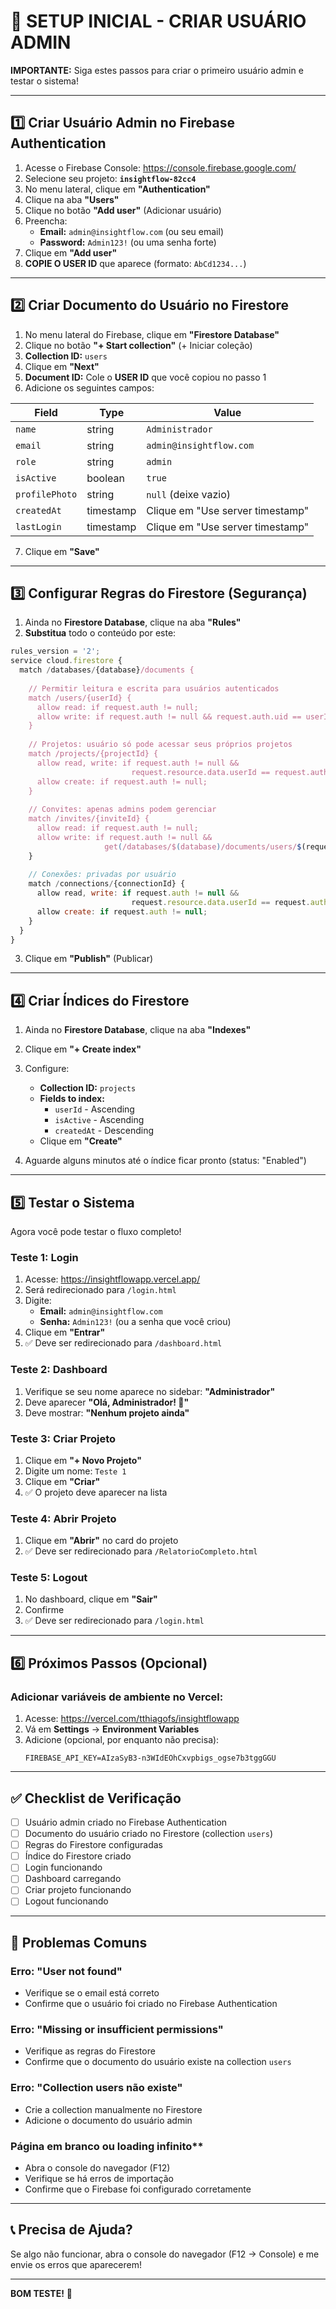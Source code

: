 # 🚀 SETUP INICIAL - CRIAR USUÁRIO ADMIN

**IMPORTANTE:** Siga estes passos para criar o primeiro usuário admin e testar o sistema!

---

## 1️⃣ **Criar Usuário Admin no Firebase Authentication**

1. Acesse o Firebase Console: https://console.firebase.google.com/
2. Selecione seu projeto: **`insightflow-82cc4`**
3. No menu lateral, clique em **"Authentication"**
4. Clique na aba **"Users"**
5. Clique no botão **"Add user"** (Adicionar usuário)
6. Preencha:
   - **Email:** `admin@insightflow.com` (ou seu email)
   - **Password:** `Admin123!` (ou uma senha forte)
7. Clique em **"Add user"**
8. **COPIE O USER ID** que aparece (formato: `AbCd1234...`)

---

## 2️⃣ **Criar Documento do Usuário no Firestore**

1. No menu lateral do Firebase, clique em **"Firestore Database"**
2. Clique no botão **"+ Start collection"** (+ Iniciar coleção)
3. **Collection ID:** `users`
4. Clique em **"Next"**
5. **Document ID:** Cole o **USER ID** que você copiou no passo 1
6. Adicione os seguintes campos:

| Field | Type | Value |
|-------|------|-------|
| `name` | string | `Administrador` |
| `email` | string | `admin@insightflow.com` |
| `role` | string | `admin` |
| `isActive` | boolean | `true` |
| `profilePhoto` | string | `null` (deixe vazio) |
| `createdAt` | timestamp | Clique em "Use server timestamp" |
| `lastLogin` | timestamp | Clique em "Use server timestamp" |

7. Clique em **"Save"**

---

## 3️⃣ **Configurar Regras do Firestore (Segurança)**

1. Ainda no **Firestore Database**, clique na aba **"Rules"**
2. **Substitua** todo o conteúdo por este:

```javascript
rules_version = '2';
service cloud.firestore {
  match /databases/{database}/documents {
    
    // Permitir leitura e escrita para usuários autenticados
    match /users/{userId} {
      allow read: if request.auth != null;
      allow write: if request.auth != null && request.auth.uid == userId;
    }
    
    // Projetos: usuário só pode acessar seus próprios projetos
    match /projects/{projectId} {
      allow read, write: if request.auth != null && 
                           request.resource.data.userId == request.auth.uid;
      allow create: if request.auth != null;
    }
    
    // Convites: apenas admins podem gerenciar
    match /invites/{inviteId} {
      allow read: if request.auth != null;
      allow write: if request.auth != null && 
                     get(/databases/$(database)/documents/users/$(request.auth.uid)).data.role == 'admin';
    }
    
    // Conexões: privadas por usuário
    match /connections/{connectionId} {
      allow read, write: if request.auth != null && 
                           request.resource.data.userId == request.auth.uid;
      allow create: if request.auth != null;
    }
  }
}
```

3. Clique em **"Publish"** (Publicar)

---

## 4️⃣ **Criar Índices do Firestore**

1. Ainda no **Firestore Database**, clique na aba **"Indexes"**
2. Clique em **"+ Create index"**
3. Configure:
   - **Collection ID:** `projects`
   - **Fields to index:**
     - `userId` - Ascending
     - `isActive` - Ascending
     - `createdAt` - Descending
   - Clique em **"Create"**

4. Aguarde alguns minutos até o índice ficar pronto (status: "Enabled")

---

## 5️⃣ **Testar o Sistema**

Agora você pode testar o fluxo completo!

### **Teste 1: Login**
1. Acesse: https://insightflowapp.vercel.app/
2. Será redirecionado para `/login.html`
3. Digite:
   - **Email:** `admin@insightflow.com`
   - **Senha:** `Admin123!` (ou a senha que você criou)
4. Clique em **"Entrar"**
5. ✅ Deve ser redirecionado para `/dashboard.html`

### **Teste 2: Dashboard**
1. Verifique se seu nome aparece no sidebar: **"Administrador"**
2. Deve aparecer **"Olá, Administrador! 👋"**
3. Deve mostrar: **"Nenhum projeto ainda"**

### **Teste 3: Criar Projeto**
1. Clique em **"+ Novo Projeto"**
2. Digite um nome: `Teste 1`
3. Clique em **"Criar"**
4. ✅ O projeto deve aparecer na lista

### **Teste 4: Abrir Projeto**
1. Clique em **"Abrir"** no card do projeto
2. ✅ Deve ser redirecionado para `/RelatorioCompleto.html`

### **Teste 5: Logout**
1. No dashboard, clique em **"Sair"**
2. Confirme
3. ✅ Deve ser redirecionado para `/login.html`

---

## 6️⃣ **Próximos Passos (Opcional)**

### **Adicionar variáveis de ambiente no Vercel:**

1. Acesse: https://vercel.com/tthiagofs/insightflowapp
2. Vá em **Settings** → **Environment Variables**
3. Adicione (opcional, por enquanto não precisa):
   ```
   FIREBASE_API_KEY=AIzaSyB3-n3WIdEOhCxvpbigs_ogse7b3tggGGU
   ```

---

## ✅ **Checklist de Verificação**

- [ ] Usuário admin criado no Firebase Authentication
- [ ] Documento do usuário criado no Firestore (collection `users`)
- [ ] Regras do Firestore configuradas
- [ ] Índice do Firestore criado
- [ ] Login funcionando
- [ ] Dashboard carregando
- [ ] Criar projeto funcionando
- [ ] Logout funcionando

---

## 🐛 **Problemas Comuns**

### **Erro: "User not found"**
- Verifique se o email está correto
- Confirme que o usuário foi criado no Firebase Authentication

### **Erro: "Missing or insufficient permissions"**
- Verifique as regras do Firestore
- Confirme que o documento do usuário existe na collection `users`

### **Erro: "Collection users não existe"**
- Crie a collection manualmente no Firestore
- Adicione o documento do usuário admin

### **Página em branco ou loading infinito****
- Abra o console do navegador (F12)
- Verifique se há erros de importação
- Confirme que o Firebase foi configurado corretamente

---

## 📞 **Precisa de Ajuda?**

Se algo não funcionar, abra o console do navegador (F12 → Console) e me envie os erros que aparecerem!

---

**BOM TESTE!** 🎉

